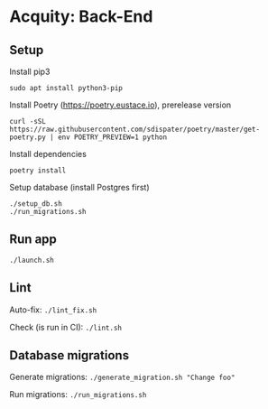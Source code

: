 # Acquity: Back-End

## Setup
Install pip3
```
sudo apt install python3-pip
```
Install Poetry (https://poetry.eustace.io), prerelease version
```
curl -sSL https://raw.githubusercontent.com/sdispater/poetry/master/get-poetry.py | env POETRY_PREVIEW=1 python
```
Install dependencies
```
poetry install
```
Setup database (install Postgres first)
```
./setup_db.sh
./run_migrations.sh
```

## Run app
```
./launch.sh
```

## Lint
Auto-fix: `./lint_fix.sh`

Check (is run in CI): `./lint.sh`

## Database migrations
Generate migrations: `./generate_migration.sh "Change foo"`

Run migrations: `./run_migrations.sh`
